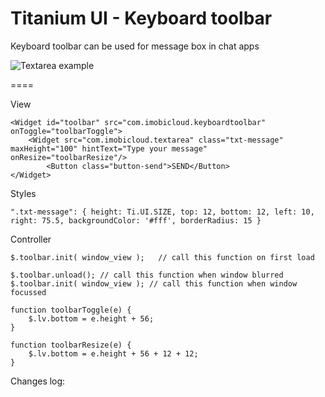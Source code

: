 # Titanium UI - Keyboard toolbar

Keyboard toolbar can be used for message box in chat apps

![Textarea example](http://i.imgur.com/KvLEHgy.png)

====

View
	
	<Widget id="toolbar" src="com.imobicloud.keyboardtoolbar" onToggle="toolbarToggle">
		<Widget src="com.imobicloud.textarea" class="txt-message" maxHeight="100" hintText="Type your message" onResize="toolbarResize"/>
	    	<Button class="button-send">SEND</Button>
	</Widget>
	
Styles
	
	".txt-message": { height: Ti.UI.SIZE, top: 12, bottom: 12, left: 10, right: 75.5, backgroundColor: '#fff', borderRadius: 15 }			

Controller

	$.toolbar.init( window_view );   // call this function on first load
	
	$.toolbar.unload(); // call this function when window blurred
	$.toolbar.init( window_view ); // call this function when window focussed

	function toolbarToggle(e) {
  		$.lv.bottom = e.height + 56;
	}

	function toolbarResize(e) {
  		$.lv.bottom = e.height + 56 + 12 + 12;
	}

Changes log:
